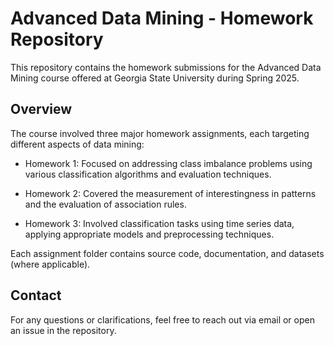 # Advanced Data Mining - Homework Repository

This repository contains the homework submissions for the Advanced Data Mining course offered at Georgia State University during Spring 2025.

## Overview

The course involved three major homework assignments, each targeting different aspects of data mining:

- Homework 1: Focused on addressing class imbalance problems using various classification algorithms and evaluation techniques.

- Homework 2: Covered the measurement of interestingness in patterns and the evaluation of association rules.

- Homework 3: Involved classification tasks using time series data, applying appropriate models and preprocessing techniques.

Each assignment folder contains source code, documentation, and datasets (where applicable).

## Contact

For any questions or clarifications, feel free to reach out via email or open an issue in the repository.
